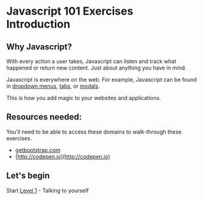 # Javascript 101 Exercises Introduction

## Why Javascript?
With every action a user takes, Javascript can listen and track what happened or return new content. Just about anything you have in mind.

Javascript is everywhere on the web. For example, Javascript can be found in [dropdown menus](http://getbootstrap.com/javascript/#dropdowns), [tabs](http://getbootstrap.com/javascript/#tabs), or [modals](http://getbootstrap.com/javascript/#modals).

This is how you add magic to your websites and applications.

## Resources needed:
You'll need to be able to access these domains to walk-through these exercises.
- [getbootstrap.com](http://getbootstrap.com)
- [http://codepen.io](http://codepen.io)

## Let's begin
Start [Level 1](level-1.md) - Talking to yourself
